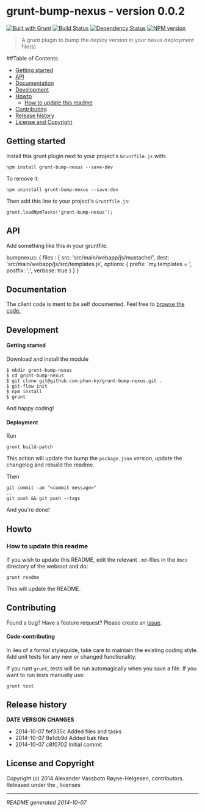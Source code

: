 # grunt-bump-nexus - version 0.0.2
[![Built with Grunt](https://cdn.gruntjs.com/builtwith.png)](http://gruntjs.com/)
[![Build Status](https://travis-ci.org/phun-ky/grunt-bump-nexus.png)](https://travis-ci.org/phun-ky/grunt-bump-nexus)
[![Dependency Status](https://gemnasium.com/phun-ky/grunt-bump-nexus.png)](https://gemnasium.com/phun-ky/grunt-bump-nexus)
[![NPM version](https://badge.fury.io/js/grunt-bump-nexus.png)](http://badge.fury.io/js/grunt-bump-nexus)

> A grunt plugin to bump the deploy version in your nexus deployment file(s)

##Table of Contents
* [Getting started](#getting-started)
* [API](#api)
* [Documentation](#documentation)
* [Development](#development)
* [Howto](#howto)
  * [How to update this readme](#how-to-update-this-readme)
* [Contributing](#contributing)
* [Release history](#release-history)
* [License and Copyright](#license-and-copyright)


## Getting started
Install this grunt plugin next to your project's `Gruntfile.js` with:

    npm install grunt-bump-nexus --save-dev

To remove it:

    npm uninstall grunt-bump-nexus --save-dev

Then add this line to your project's `Gruntfile.js`:

    grunt.loadNpmTasks('grunt-bump-nexus');


## API
Add something like this in your gruntfile:

  bumpnexus: {
    files : {
      src: 'src/main/webapp/js/mustache/',
      dest: 'src/main/webapp/js/src/templates.js',
      options: {
        prefix: 'my.templates = ',
        postfix: ';',
        verbose: true
      }
    }
  }


## Documentation
The client code is ment to be self documented. Feel free to [browse the code.](https://github.com/phun-ky/grunt-bump-nexus)


## Development
#### Getting started

Download and install the module

    $ mkdir grunt-bump-nexus
    $ cd grunt-bump-nexus
    $ git clone git@github.com:phun-ky/grunt-bump-nexus.git .
    $ git-flow init
    $ npm install
    $ grunt

And happy coding!

#### Deployment

Run

    grunt build-patch

This action will update the bump the `package.json` version, update the changelog and rebuild the readme.

Then

    git commit -am "<commit message>"
    ..
    git push && git push --tags

And you're done!


## Howto
### How to update this readme
If you wish to update this README, edit the relevant `.md`-files in the `docs` directory of the webroot and do:

    grunt readme

This will update the README.


## Contributing
Found a bug? Have a feature request? Please create an [issue](https://github.com/phun-ky/grunt-bump-nexus/issues).

#### Code-contributing

In lieu of a formal styleguide, take care to maintain the existing coding style. Add unit tests for any new or changed functionality.

If you runt `grunt`, tests will be run automagically when you save a file. If you want to run tests manually use:

    grunt test


## Release history
**DATE**       **VERSION**   **CHANGES**          
* 2014-10-07   fef335c       Added files and tasks
* 2014-10-07   8e1db9d       Added bak files      
* 2014-10-07   c8f0702       Initial commit       

## License and Copyright
Copyright (c) 2014 Alexander Vassbotn Røyne-Helgesen, contributors.  
Released under the ,  licenses


---
_README generated 2014-10-07_

